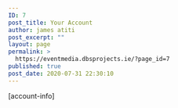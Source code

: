 ```yaml
---
ID: 7
post_title: Your Account
author: james atiti
post_excerpt: ""
layout: page
permalink: >
  https://eventmedia.dbsprojects.ie/?page_id=7
published: true
post_date: 2020-07-31 22:30:10
---
```

[account-info]